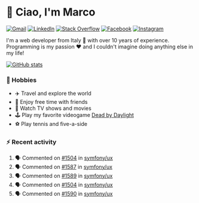 # 👋 Ciao, I'm Marco

[![Gmail](https://img.shields.io/badge/Gmail-%23BB001B?style=flat-square&logo=gmail&logoColor=white)](mailto:gremo1982@gmail.com)
[![LinkedIn](https://img.shields.io/badge/LinkedIn-%230e76a8?style=flat-square&logo=linkedin)](https://www.linkedin.com/in/marco-polichetti)
[![Stack Overflow](https://img.shields.io/stackexchange/stackoverflow/r/220180?style=flat&logo=stackoverflow&label=Stack%20Overflow&color=%23F47F24)](https://stackoverflow.com/users/220180)
[![Facebook](https://img.shields.io/badge/-Facebook-%234267B2?style=flat-square&logo=facebook&logoColor=white)](https://www.facebook.com/marco.poliketti)
[![Instagram](https://img.shields.io/badge/-Instagram-%23C13584?style=flat-square&logo=instagram&logoColor=white)](https://www.instagram.com/marco.gremo)

I'm a web developer from Italy 🍕 with over 10 years of experience. Programming is my passion ❤️ and I couldn't imagine doing anything else in my life!

[![GitHub stats](https://github-readme-stats.vercel.app/api?username=gremo&show_icons=true&rank_icon=github&theme=transparent)](https://github.com/anuraghazra/github-readme-stats)

### 📅 Hobbies

- ✈️ Travel and explore the world
- 🍻 Enjoy free time with friends
- 🎥 Watch TV shows and movies
- 🕹️ Play my favorite videogame [Dead by Daylight](https://deadbydaylight.com)
- ⚽ Play tennis and five-a-side

### ⚡ Recent activity

<!--START_SECTION:activity-->
1. 🗣 Commented on [#1504](https://github.com/symfony/ux/issues/1504#issuecomment-1985211509) in [symfony/ux](https://github.com/symfony/ux)
2. 🗣 Commented on [#1587](https://github.com/symfony/ux/issues/1587#issuecomment-1984273322) in [symfony/ux](https://github.com/symfony/ux)
3. 🗣 Commented on [#1589](https://github.com/symfony/ux/issues/1589#issuecomment-1984262547) in [symfony/ux](https://github.com/symfony/ux)
4. 🗣 Commented on [#1504](https://github.com/symfony/ux/issues/1504#issuecomment-1984250969) in [symfony/ux](https://github.com/symfony/ux)
5. 🗣 Commented on [#1590](https://github.com/symfony/ux/issues/1590#issuecomment-1984241909) in [symfony/ux](https://github.com/symfony/ux)
<!--END_SECTION:activity-->

